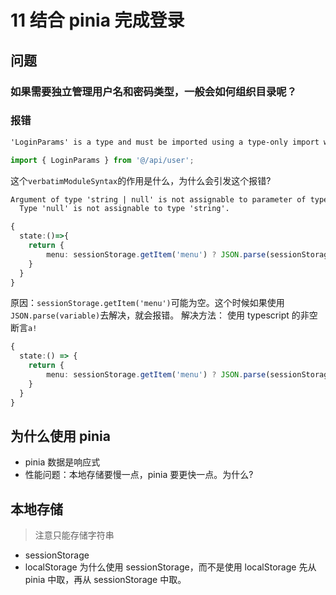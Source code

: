 # 11 结合 pinia 完成登录

## 问题

### 如果需要独立管理用户名和密码类型，一般会如何组织目录呢？

### 报错

```txt
'LoginParams' is a type and must be imported using a type-only import when 'verbatimModuleSyntax' is enabled.
```

```ts
import { LoginParams } from '@/api/user';
```

这个`verbatimModuleSyntax`的作用是什么，为什么会引发这个报错?

```txt
Argument of type 'string | null' is not assignable to parameter of type 'string'.
  Type 'null' is not assignable to type 'string'.
```

```ts
{
  state:()=>{
    return {
        menu: sessionStorage.getItem('menu') ? JSON.parse(sessionStorage.getItem('menu'))
    }
  }
}
```

原因：`sessionStorage.getItem('menu')`可能为空。这个时候如果使用`JSON.parse(variable)`去解决，就会报错。
解决方法：
使用 typescript 的非空断言`a!`

```ts
{
  state:() => {
    return {
        menu: sessionStorage.getItem('menu') ? JSON.parse(sessionStorage.getItem('menu')!)
    }
  }
}
```

## 为什么使用 pinia

- pinia 数据是响应式
- 性能问题：本地存储要慢一点，pinia 要更快一点。为什么?

## 本地存储

> 注意只能存储字符串

- sessionStorage
- localStorage
  为什么使用 sessionStorage，而不是使用 localStorage
  先从 pinia 中取，再从 sessionStorage 中取。
